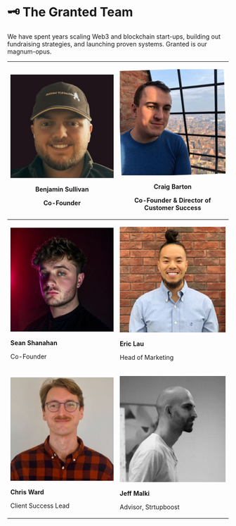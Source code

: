 # 🗝 The Granted Team

We have spent years scaling Web3 and blockchain start-ups, building out fundraising strategies, and launching proven systems. Granted is our magnum-opus. &#x20;

| <p></p><p><img src="../.gitbook/assets/image (3).png" alt="" data-size="original"></p><p><strong>Benjamin Sullivan</strong> </p><p>Co-Founder</p>   | <p></p><p><img src="../.gitbook/assets/image (8).png" alt="" data-size="original"></p><p><strong>Craig Barton</strong> </p><p>Co-Founder &#x26; Director of Customer Success</p> |
| --------------------------------------------------------------------------------------------------------------------------------------------------- | -------------------------------------------------------------------------------------------------------------------------------------------------------------------------------- |
| <p></p><p><img src="../.gitbook/assets/image (9).png" alt="" data-size="original"></p><p><strong>Sean Shanahan</strong> </p><p>Co-Founder</p>       | <p></p><p><img src="../.gitbook/assets/image (7).png" alt="" data-size="original"></p><p><strong>Eric Lau</strong> </p><p>Head of Marketing</p>                                  |
| <p></p><p><img src="../.gitbook/assets/image (4).png" alt="" data-size="original"></p><p><strong>Chris Ward</strong> </p><p>Client Success Lead</p> | <p></p><p><img src="../.gitbook/assets/image (5).png" alt="" data-size="original"></p><p></p><p><strong>Jeff Malki</strong> </p><p>Advisor, Strtupboost</p>                      |









